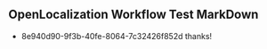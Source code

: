 ## OpenLocalization Workflow Test MarkDown
* 8e940d90-9f3b-40fe-8064-7c32426f852d thanks!

<!--HONumber=Jul16_HO4-->


